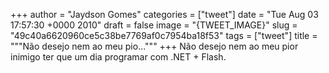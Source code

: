 
+++
author = "Jaydson Gomes"
categories = ["tweet"]
date = "Tue Aug 03 17:57:30 +0000 2010"
draft = false
image = "{TWEET_IMAGE}"
slug = "49c40a6620960ce5c38be7769af0c7954ba18f53"
tags = ["tweet"]
title = """Não desejo nem ao meu pio..."""
+++
Não desejo nem ao meu pior inimigo ter que um dia programar com .NET + Flash.
